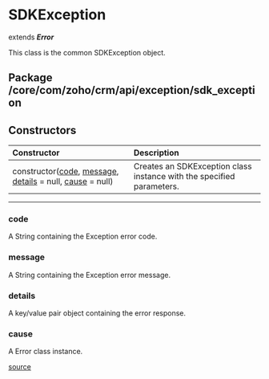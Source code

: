 # SDKException

extends ***Error***

This class is the common SDKException object.

## Package /core/com/zoho/crm/api/exception/sdk_exception

## Constructors

| Constructor                                                   | Description                                                                     |
| :------------------------------------------------------------ | :------------------------------------------------------------------------------ |
| constructor([code](#code), [message](#message), [details](#details) = null, [cause](#cause) = null) | Creates an SDKException class instance with the specified parameters. |
----

### code

A String containing the Exception error code.

### message

A String containing the Exception error message.

### details

A key/value pair object containing the error response.

### cause

A Error class instance.

[source](../../core/com/zoho/crm/api/exception/sdk_exception.js)
